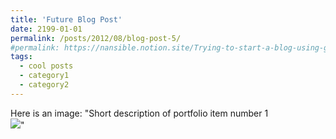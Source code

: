 ```yaml
---
title: 'Future Blog Post'
date: 2199-01-01
permalink: /posts/2012/08/blog-post-5/
#permalink: https://nansible.notion.site/Trying-to-start-a-blog-using-github-and-Notion-6b76f38a79c04d80b388110a9551fde3?pvs=4
tags:
  - cool posts
  - category1
  - category2
---
```




Here is an image: "Short description of portfolio item number 1<br/><img src='/images/500x300.png'>" 
